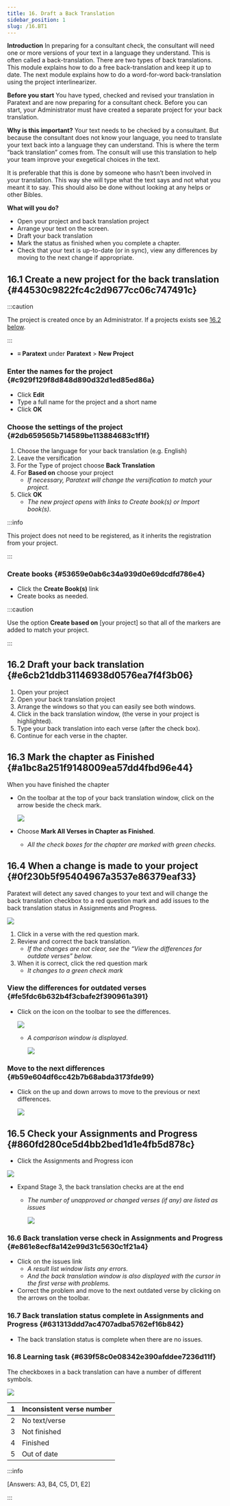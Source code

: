 ```yaml
---
title: 16. Draft a Back Translation
sidebar_position: 1
slug: /16.BT1
---
```




**Introduction**  In preparing for a consultant check, the consultant will need one or more versions of your text in a language they understand. This is often called a back-translation. There are two types of back translations. This module explains how to do a free back-translation and keep it up to date. The next module explains how to do a word-for-word back-translation using the project interlinearizer.


**Before you start**  You have typed, checked and revised your translation in Paratext and are now preparing for a consultant check. Before you can start, your Administrator must have created a separate project for your back translation.


**Why is this important?**  Your text needs to be checked by a consultant. But because the consultant does not know your language, you need to translate your text back into a language they can understand. This is where the term “back translation” comes from. The consult will use this translation to help your team improve your exegetical choices in the text.


It is preferable that this is done by someone who hasn’t been involved in your translation. This way she will type what the text says and not what you meant it to say. This should also be done without looking at any helps or other Bibles.


**What will you do?**

- Open your project and back translation project
- Arrange your text on the screen.
- Draft your back translation
- Mark the status as finished when you complete a chapter.
- Check that your text is up-to-date (or in sync), view any differences by moving to the next change if appropriate.

## 16.1 Create a new project for the back translation {#44530c9822fc4c2d9677cc06c747491c}


:::caution

The project is created once by an Administrator. If a projects exists see [16.2 below](/16.BT1#e6cb21ddb31146938d0576ea7f4f3b06).

:::



- **≡ Paratext** under **Paratext** &gt; **New Project**

### **Enter the names for the project** {#c929f129f8d848d890d32d1ed85ed86a}

- Click **Edit**
- Type a full name for the project and a short name
- Click **OK**

### **Choose the settings** **of the project** {#2db659565b714589be113884683c1f1f}

1. Choose the language for your back translation (e.g. English)
2. Leave the versification
3. For the Type of project choose **Back Translation**
4. For **Based on** choose your project
	- _If necessary, Paratext will change the versification to match your project._
5. Click **OK**
	- _The new project opens with links to Create book(s) or Import book(s)_.

:::info

This project does not need to be registered, as it inherits the registration from your project. 

:::




### **Create books** {#53659e0ab6c34a939d0e69dcdfd786e4}

- Click the **Create Book(s)** link
- Create books as needed.

:::caution

Use the option **Create based on** [your project] so that all of the markers are added to match your project.

:::




## 16.2 Draft your back translation {#e6cb21ddb31146938d0576ea7f4f3b06}

1. Open your project
2. Open your back translation project
3. Arrange the windows so that you can easily see both windows.
4. Click in the back translation window, (the verse in your project is highlighted).
5. Type your back translation into each verse (after the check box).
6. Continue for each verse in the chapter.

## 16.3 Mark the chapter as Finished {#a1bc8a251f9148009ea57dd4fbd96e44}


When you have finished the chapter

- On the toolbar at the top of your back translation window, click on the arrow beside the check mark.

	![](./1022870917.png)

- Choose **Mark All Verses in Chapter as Finished**.
	- _All the check boxes for the chapter are marked with green checks._

## 16.4 When a change is made to your project {#0f230b5f95404967a3537e86379eaf33}


Paratext will detect any saved changes to your text and will change the back translation checkbox to a red question mark and add issues to the back translation status in Assignments and Progress.


![](./2038516241.png)

1. Click in a verse with the red question mark.
2. Review and correct the back translation.
	- _If the changes are not clear, see the “View the differences for outdate verses” below._
3. When it is correct, click the red question mark
	- _It changes to a green check mark_

### **View the differences for outdated verses** {#fe5fdc6b632b4f3cbafe2f390961a391}

- Click on the  icon on the toolbar to see the differences.

	![](./855261181.png)

	- _A comparison window is displayed_.

		![](./1718777957.png)


### **Move to the next differences** {#b59e604df6cc42b7b68abda3173fde99}

- Click on the up and down arrows to move to the previous or next differences.

	![](./907576153.png)


## 16.5 Check your **Assignments and Progress** {#860fd280ce5d4bb2bed1d1e4fb5d878c}


<div class='notion-row'>
<div class='notion-column' style={{width: 'calc((100% - (min(32px, 4vw) * 1)) * 0.5)'}}>

- Click the Assignments and Progress icon

</div><div className='notion-spacer'></div>

<div class='notion-column' style={{width: 'calc((100% - (min(32px, 4vw) * 1)) * 0.5)'}}>


![](./470041928.png)


</div><div className='notion-spacer'></div>
</div>

- Expand Stage 3, the back translation checks are at the end
	- _The number of unapproved or changed verses (if any) are listed as_ _issues_

		![](./1143591829.png)


### 16.6 Back translation verse check in Assignments and Progress {#e861e8ecf8a142e99d31c5630c1f21a4}

- Click on the issues link
	- _A result list window lists any errors._
	- _And the back translation window is also displayed with the cursor in the first verse with problems._
- Correct the problem and move to the next outdated verse by clicking on the arrows on the toolbar.

### 16.7 Back translation status complete in Assignments and Progress {#631313ddd7ac4707adba5762ef16b842}

- The back translation status is complete when there are no issues.

### 16.8 Learning task {#639f58c0e08342e390afddee7236d11f}


The checkboxes in a back translation can have a number of different symbols.


![](./967840981.png)


| 1 | Inconsistent verse number |
| - | ------------------------- |
| 2 | No text/verse             |
| 3 | Not finished              |
| 4 | Finished                  |
| 5 | Out of date               |


:::info

[Answers: A3, B4, C5, D1, E2]

:::



